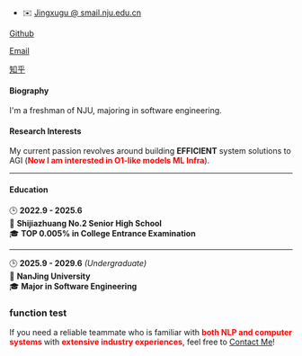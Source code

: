 <p id="contact-info"></p>

* ✉️ [Jingxugu @ smail.nju.edu.cn](mailto:jingxugu@smail.nju.edu.cn)

[Github](https://github.com/GrainRainy)

[Email](jingxugu5@gmail.com)

[知乎](https://www.zhihu.com/people/can-ruo-fan-xing-73-19)


#### Biography

I'm a freshman of NJU, majoring in software engineering.

#### Research Interests

My current passion revolves around building **EFFICIENT** system solutions to AGI (<strong style="color:red;"><strong>Now I am interested in O1-like models ML Infra</strong></strong>).

-----

#### Education

🕒 **2022.9 - 2025.6**  
📍 **Shijiazhuang No.2 Senior High School**  
🎓 **TOP 0.005% in College Entrance Examination**

---

🕒 **2025.9 - 2029.6** *(Undergraduate)*  
📍 **NanJing University**  
🎓 **Major in Software Engineering**

### function test

If you need a reliable teammate who is familiar with <strong style="color:red;"><strong>both NLP and computer systems </strong></strong> with <strong style="color:red;"><strong>extensive industry experiences</strong></strong>, feel free to <a href="#contact-info">Contact Me</a>!

